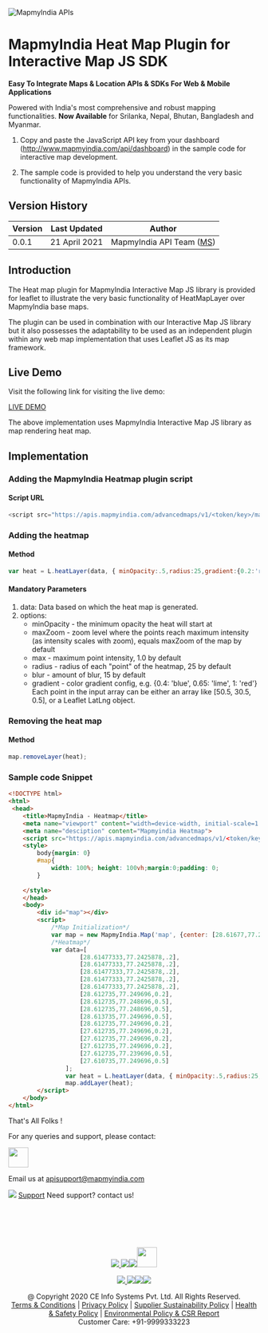 ![MapmyIndia APIs](https://www.mapmyindia.com/api/img/mapmyindia-api.png)

# MapmyIndia Heat Map Plugin for Interactive Map JS SDK

**Easy To Integrate Maps & Location APIs & SDKs For Web & Mobile Applications**

Powered with India's most comprehensive and robust mapping functionalities.
**Now Available**  for Srilanka, Nepal, Bhutan, Bangladesh and Myanmar.

1. Copy and paste the JavaScript API key from your dashboard (http://www.mapmyindia.com/api/dashboard) in the sample code for interactive map development. 

2. The sample code is provided to help you understand the very basic functionality of MapmyIndia APIs. 

## Version History

| Version | Last Updated | Author |
| ---- | ---- | ---- |
| 0.0.1 | 21 April 2021 | MapmyIndia API Team ([MS](https://github.com/mamtasharma117)) |

## Introduction

The Heat map plugin for MapmyIndia Interactive Map JS library is provided for leaflet to illustrate the very basic functionality of HeatMapLayer over MapmyIndia base maps.

The plugin can be used in combination with our Interactive Map JS library but it also possesses the adaptability to be used as an independent plugin within any web map implementation that uses Leaflet JS as its map framework. 

## Live Demo

Visit the following link for visiting the live demo: 

[LIVE DEMO](https://www.mapmyindia.com/api/advanced-maps/doc/sample/mapmyindia-heatmap)

The above implementation uses MapmyIndia Interactive Map JS library as map rendering heat map.

## Implementation

### Adding the MapmyIndia Heatmap plugin script

#### Script URL

```js
<script src="https://apis.mapmyindia.com/advancedmaps/v1/<token/key>/map_load?v=1.5&plugins=heatmap"></script>
```

### Adding the heatmap

#### Method

```js
var heat = L.heatLayer(data, { minOpacity:.5,radius:25,gradient:{0.2:'red',0.5:'blue'} });
```

#### Mandatory Parameters
1. data: Data based on which the heat map is generated.
2. options:
      - minOpacity - the minimum opacity the heat will start at
      - maxZoom - zoom level where the points reach maximum intensity (as intensity scales with zoom), equals maxZoom of the map by default
      - max - maximum point intensity, 1.0 by default
      - radius - radius of each "point" of the heatmap, 25 by default
      - blur - amount of blur, 15 by default
      - gradient - color gradient config, e.g. {0.4: 'blue', 0.65: 'lime', 1: 'red'}
Each point in the input array can be either an array like [50.5, 30.5, 0.5], or a Leaflet LatLng object.

### Removing the heat map

#### Method

```js
map.removeLayer(heat);
```

### Sample code Snippet

```html
<!DOCTYPE html>
<html>
 <head>
    <title>MapmyIndia - Heatmap</title>
    <meta name="viewport" content="width=device-width, initial-scale=1.0">
    <meta name="desciption" content="Mapmyindia Heatmap">
    <script src="https://apis.mapmyindia.com/advancedmaps/v1/<token/key>/map_load?v=1.5&plugins=heatmap"></script>
    <style>
        body{margin: 0}
        #map{
            width: 100%; height: 100vh;margin:0;padding: 0;
        }
       
    </style>
    </head>
    <body>
        <div id="map"></div>
        <script>
            /*Map Initialization*/
            var map = new MapmyIndia.Map('map', {center: [28.61677,77.246809], zoom: 14, search: false});
            /*Heatmap*/
            var data=[
                    [28.61477333,77.2425878,.2],
                    [28.61477333,77.2425878,.2],
                    [28.61477333,77.2425878,.2],
                    [28.61477333,77.2425878,.2],
                    [28.61477333,77.2425878,.2],
                    [28.612735,77.249696,0.2],
                    [28.612735,77.248696,0.5],
                    [28.612735,77.248696,0.5],
                    [28.613735,77.249696,0.5],
                    [28.612735,77.249696,0.2],
                    [27.612735,77.249696,0.2],
                    [27.612735,77.249696,0.2],
                    [27.612735,77.249696,0.2],
                    [27.612735,77.239696,0.5],
                    [27.610735,77.249696,0.5]
                ];
                var heat = L.heatLayer(data, { minOpacity:.5,radius:25,gradient:{0.2:'red',0.5:'blue'} });
                map.addLayer(heat);
        </script>
    </body>
</html>
```

That's All Folks !

For any queries and support, please contact: 

[<img src="https://www.mapmyindia.com/images/logo.png" height="40"/> </p>](https://www.mapmyindia.com/api)
Email us at [apisupport@mapmyindia.com](mailto:apisupport@mapmyindia.com)


![](https://www.mapmyindia.com/api/img/icons/support.png)
[Support](https://www.mapmyindia.com/api/index.php#f_cont)
Need support? contact us!

<br></br>
<br></br>

[<p align="center"> <img src="https://www.mapmyindia.com/api/img/icons/stack-overflow.png"/> ](https://stackoverflow.com/questions/tagged/mapmyindia-api)[![](https://www.mapmyindia.com/api/img/icons/blog.png)](http://www.mapmyindia.com/blog/)[![](https://www.mapmyindia.com/api/img/icons/gethub.png)](https://github.com/MapmyIndia)[<img src="https://mmi-api-team.s3.ap-south-1.amazonaws.com/API-Team/npm-logo.one-third%5B1%5D.png" height="40"/> </p>](https://www.npmjs.com/org/mapmyindia) 



[<p align="center"> <img src="https://www.mapmyindia.com/june-newsletter/icon4.png"/> ](https://www.facebook.com/MapmyIndia)[![](https://www.mapmyindia.com/june-newsletter/icon2.png)](https://twitter.com/MapmyIndia)[![](https://www.mapmyindia.com/newsletter/2017/aug/llinkedin.png)](https://www.linkedin.com/company/mapmyindia)[![](https://www.mapmyindia.com/june-newsletter/icon3.png)](https://www.youtube.com/user/MapmyIndia/)




<div align="center">@ Copyright 2020 CE Info Systems Pvt. Ltd. All Rights Reserved.</div>

<div align="center"> <a href="https://www.mapmyindia.com/api/terms-&-conditions">Terms & Conditions</a> | <a href="https://www.mapmyindia.com/about/privacy-policy">Privacy Policy</a> | <a href="https://www.mapmyindia.com/pdf/mapmyIndia-sustainability-policy-healt-labour-rules-supplir-sustainability.pdf">Supplier Sustainability Policy</a> | <a href="https://www.mapmyindia.com/pdf/Health-Safety-Management.pdf">Health & Safety Policy</a> | <a href="https://www.mapmyindia.com/pdf/Environment-Sustainability-Policy-CSR-Report.pdf">Environmental Policy & CSR Report</a>

<div align="center">Customer Care: +91-9999333223</div>